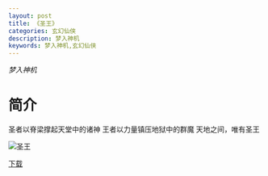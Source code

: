 ```yaml
---
layout: post
title: 《圣王》
categories: 玄幻仙侠
description: 梦入神机
keywords: 梦入神机,玄幻仙侠
---
```

*梦入神机*
# 简介
圣者以脊梁撑起天堂中的诸神
王者以力量镇压地狱中的群魔
天地之间，唯有圣王 

![圣王](https://cdn.jsdelivr.net/gh/YYbooks0/yybooks0img@master/bookscover2/圣王.3s6xkrgkajo0.jpg)

[下载](https://link.jscdn.cn/1drv/aHR0cHM6Ly8xZHJ2Lm1zL3QvcyFBaGU2R2dNWmVFb2poWFY4a01JVWxNcUs3Ykt3P2U9VERnTTVQ.txt)

